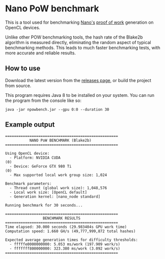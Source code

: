 # Nano PoW benchmark
This is a tool used for benchmarking [Nano's](https://github.com/nanocurrency/nano-node) 
 [proof of work](https://docs.nano.org/integration-guides/work-generation/) generation on OpenCL devices.

Unlike other POW benchmarking tools, the hash rate of the Blake2b algorithm is measured directly, eliminating the
 random aspect of typical benchmarking methods. This leads to much faster benchmarking tests, with more accurate and 
 reliable results.

## How to use
Download the latest version from the [releases page](https://github.com/koczadly/nano-pow-benchmark/releases), or
 build the project from source.

This program requires Java 8 to be installed on your system. You can run the program from the console like so:
```text
java -jar npowbench.jar --gpu 0:0 --duration 30
```

## Example output
```text
===================================================
           NANO PoW BENCHMARK (Blake2b)
===================================================

Using OpenCL device:
  - Platform: NVIDIA CUDA                                                                                                                                                                                                                                                      (0)
  - Device: GeForce GTX 980 Ti                                                                                                                                                                                                                                               (0)
  - Max supported local work group size: 1,024

Benchmark parameters:
  - Thread count (global work size): 1,048,576
  - Local work size: [OpenCL default]
  - Generation kernel: [nano_node standard]

Running benchmark for 30 seconds...

===================================================
                 BENCHMARK RESULTS
===================================================
Time elapsed: 30.000 seconds (29.983404s GPU work time)
Computation speed: 1.660 GH/s (49,777,999,872 total hashes)

Expected average generation times for difficulty thresholds:
  - fffffe0000000000: 5.053 ms/work (197.909 work/s)
  - fffffff800000000: 323.380 ms/work (3.092 work/s)
===================================================
```